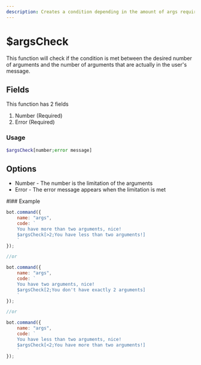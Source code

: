 ```yaml
---
description: Creates a condition depending in the amount of args required.
---
```


# $argsCheck

This function will check if the condition is met between the desired number of arguments and the number of arguments that are actually in the user's message.

## Fields

This function has 2 fields

1. Number \(Required\)
2. Error \(Required\)

### Usage 
```php
$argsCheck[number;error message]
```

## Options

* Number - The number is the limitation of the arguments
* Error - The error message appears when the limitation is met

#l## Example

```javascript
bot.command({
    name: "args",
    code: `
    You have more than two arguments, nice!
    $argsCheck[>2;You have less than two arguments!]
    `
});

//or

bot.command({
    name: "args",
    code: `
    You have two arguments, nice!
    $argsCheck[2;You don't have exactly 2 arguments]
    `
});

//or

bot.command({
    name: "args",
    code: `
    You have less than two arguments, nice!
    $argsCheck[<2;You have more than two arguments!]
    `
});
```

